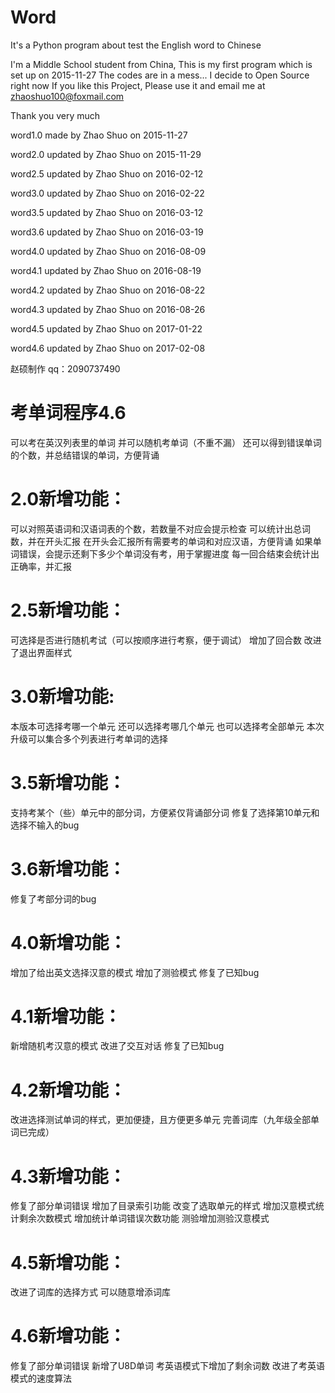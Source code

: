 # Word
It's a Python program about test the English word to Chinese

I'm a Middle School student from China, This is my first program which is set up on 2015-11-27
The codes are in a mess...
I decide to Open Source right now
If you like this Project, Please use it and email me at zhaoshuo100@foxmail.com

Thank you very much

 word1.0 made by Zhao Shuo on 2015-11-27
 
 word2.0 updated by Zhao Shuo on 2015-11-29
 
 word2.5 updated by Zhao Shuo on 2016-02-12
 
 word3.0 updated by Zhao Shuo on 2016-02-22
 
 word3.5 updated by Zhao Shuo on 2016-03-12
 
 word3.6 updated by Zhao Shuo on 2016-03-19
 
 word4.0 updated by Zhao Shuo on 2016-08-09
 
 word4.1 updated by Zhao Shuo on 2016-08-19
 
 word4.2 updated by Zhao Shuo on 2016-08-22
 
 word4.3 updated by Zhao Shuo on 2016-08-26
 
 word4.5 updated by Zhao Shuo on 2017-01-22
 
 word4.6 updated by Zhao Shuo on 2017-02-08


 赵硕制作 qq：2090737490
# 考单词程序4.6
 可以考在英汉列表里的单词
 并可以随机考单词（不重不漏）
 还可以得到错误单词的个数，并总结错误的单词，方便背诵
# 2.0新增功能：
 可以对照英语词和汉语词表的个数，若数量不对应会提示检查
 可以统计出总词数，并在开头汇报
 在开头会汇报所有需要考的单词和对应汉语，方便背诵
 如果单词错误，会提示还剩下多少个单词没有考，用于掌握进度
 每一回合结束会统计出正确率，并汇报
# 2.5新增功能：
 可选择是否进行随机考试（可以按顺序进行考察，便于调试）
 增加了回合数
 改进了退出界面样式
# 3.0新增功能:
 本版本可选择考哪一个单元
 还可以选择考哪几个单元
 也可以选择考全部单元
 本次升级可以集合多个列表进行考单词的选择
# 3.5新增功能：
 支持考某个（些）单元中的部分词，方便紧仅背诵部分词
 修复了选择第10单元和选择不输入的bug
# 3.6新增功能：
 修复了考部分词的bug
# 4.0新增功能：
增加了给出英文选择汉意的模式
 增加了测验模式
 修复了已知bug
# 4.1新增功能：
 新增随机考汉意的模式
 改进了交互对话
 修复了已知bug
# 4.2新增功能：
 改进选择测试单词的样式，更加便捷，且方便更多单元
 完善词库（九年级全部单词已完成）
# 4.3新增功能：
 修复了部分单词错误
 增加了目录索引功能
 改变了选取单元的样式
 增加汉意模式统计剩余次数模式
 增加统计单词错误次数功能
 测验增加测验汉意模式
# 4.5新增功能：
 改进了词库的选择方式
 可以随意增添词库
# 4.6新增功能：
 修复了部分单词错误
 新增了U8D单词
 考英语模式下增加了剩余词数
 改进了考英语模式的速度算法
